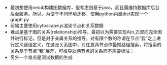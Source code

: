 + 最初想使用neo4j构建图数据库，但考虑到基于java，而且需维持数据库后台后台服务。所以，为便于不同环境迁移，使用python内建dict实现一个graph.py
+ 前端主要使用cytoscape.js渲染节点和关系数据
+ 难点是基于图的关系(relationship)推导，最初以为需要实现A(n,2)双向完全图并进行标记，但是对于亲属关系的推导，对有限个数的称谓在节点“我”之上进行定义逐级定义，在这张关系图中，对任意两节点作最短路径搜索，将搜索的关系基于节点“我”展开，可推导处两节点的关系而不需要标注；
+  另外一个难点是测试数据的生成
